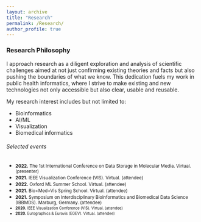 ```yaml
---
layout: archive
title: "Research"
permalink: /Research/
author_profile: true
---
```


### Research Philosophy

I approach research as a diligent exploration and analysis of scientific challenges aimed at not just confirming existing theories and facts but also pushing the boundaries of what we know. This dedication fuels my work in public health informatics, where I strive to make existing and new technologies not only accessible but also clear, usable and reusable.

My research interest includes but not limited to:

- Bioinformatics
- AI/ML
- Visualization
- Biomedical informatics

###### Selected events

- <small>**2022.** The 1st International Conference on Data Storage in Molecular Media. Virtual. (presenter)</small>
- <small>**2021.** IEEE Visualization Conference (VIS). Virtual. (attendee)</small>
- <small>**2022.** Oxford ML Summer School. Virtual. (attendee)</small>
- <small>**2021.** Bio+Med+Vis Spring School. Virtual. (attendee)</small>
- <small>**2021.** Symposium on Interdisciplinary Bioinformatics and Biomedical Data Science (IBBMDS). Marburg, Germany. (attendee)
- <small>**2020.** IEEE Visualization Conference (VIS). Virtual. (attendee)</small>
- <small>**2020.** Eurographics & Eurovis (EGEV). Virtual. (attendee)</small>
